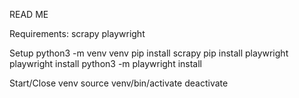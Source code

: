 READ ME

Requirements:
scrapy
playwright

Setup
python3 -m venv venv
pip install scrapy
pip install playwright
playwright install
python3 -m playwright install


Start/Close venv
source venv/bin/activate
deactivate